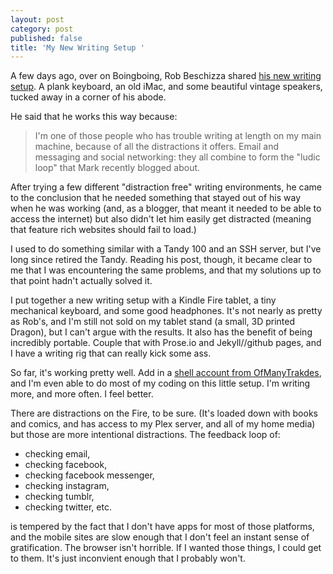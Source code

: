 ```yaml
---
layout: post
category: post
published: false
title: 'My New Writing Setup '
---
```

A few days ago, over on Boingboing, Rob Beschizza shared [his new writing setup](http://boingboing.net/2017/03/16/my-new-writing-setup.html). A plank keyboard, an old iMac, and some beautiful vintage speakers, tucked away in a corner of his abode. 

He said that he works this way because: 

> I'm one of those people who has trouble writing at length on my main machine, because of all the distractions it offers. Email and messaging and social networking: they all combine to form the "ludic loop" that Mark recently blogged about. 

After trying a few different "distraction free" writing environments, he came to the conclusion that he needed something that stayed out of his way when he was working (and, as a blogger, that meant it needed to be able to access the internet) but also didn't let him easily get distracted (meaning that feature rich websites should fail to load.) 

I used to do something similar with a Tandy 100 and an SSH server, but I've long since retired the Tandy. Reading his post, though, it became clear to me that I was encountering the same problems, and that my solutions up to that point hadn't actually solved it. 



I put together a new writing setup with a Kindle Fire tablet, a tiny mechanical keyboard, and some good headphones. It's not nearly as pretty as Rob's, and I'm still not sold on my tablet stand (a small, 3D printed Dragon), but I can't argue with the results. It also has the benefit of being incredibly portable. Couple that with Prose.io and Jekyll//github pages, and I have a writing rig that can really kick some ass. 

So far, it's working pretty well. Add in a [shell account from OfManyTrakdes](http://ofmanytrades.com), and I'm even able to do most of my coding on this little setup. I'm writing more, and more often. I feel better. 

There are distractions on the Fire, to be sure. (It's loaded down with books and comics, and has access to my Plex server, and all of my home media) but those are more intentional distractions. The feedback loop of:

- checking email, 
- checking facebook, 
- checking facebook messenger, 
- checking instagram, 
- checking tumblr, 
- checking twitter, etc. 

is tempered by the fact that I don't have apps for most of those platforms, and the mobile sites are slow enough that I don't feel an instant sense of gratification. The browser isn't horrible. If I wanted those things, I could get to them. It's just inconvient enough that I probably won't. 


